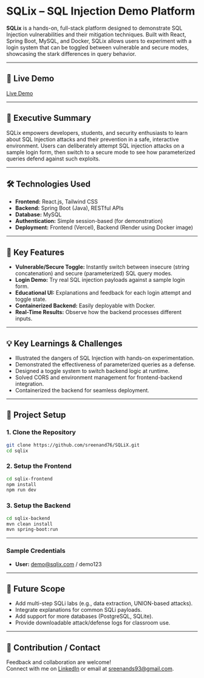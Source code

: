 # SQLix – SQL Injection Demo Platform

**SQLix** is a hands-on, full-stack platform designed to demonstrate SQL Injection vulnerabilities and their mitigation techniques. Built with React, Spring Boot, MySQL, and Docker, SQLix allows users to experiment with a login system that can be toggled between vulnerable and secure modes, showcasing the stark differences in query behavior.

---

## 🚀 Live Demo

[Live Demo](https://sqlix.vercel.app/)

---

## 🚀 Executive Summary

SQLix empowers developers, students, and security enthusiasts to learn about SQL Injection attacks and their prevention in a safe, interactive environment. Users can deliberately attempt SQL injection attacks on a sample login form, then switch to a secure mode to see how parameterized queries defend against such exploits.

---

## 🛠️ Technologies Used

- **Frontend:** React.js, Tailwind CSS
- **Backend:** Spring Boot (Java), RESTful APIs
- **Database:** MySQL
- **Authentication:** Simple session-based (for demonstration)
- **Deployment:** Frontend (Vercel), Backend (Render using Docker image)

---

## 🎯 Key Features

- **Vulnerable/Secure Toggle:** Instantly switch between insecure (string concatenation) and secure (parameterized) SQL query modes.
- **Login Demo:** Try real SQL injection payloads against a sample login form.
- **Educational UI:** Explanations and feedback for each login attempt and toggle state.
- **Containerized Backend:** Easily deployable with Docker.
- **Real-Time Results:** Observe how the backend processes different inputs.

---

## 💡 Key Learnings & Challenges

- Illustrated the dangers of SQL Injection with hands-on experimentation.
- Demonstrated the effectiveness of parameterized queries as a defense.
- Designed a toggle system to switch backend logic at runtime.
- Solved CORS and environment management for frontend-backend integration.
- Containerized the backend for seamless deployment.

---

## 📂 Project Setup

### 1. Clone the Repository
```bash
git clone https://github.com/sreenand76/SQLiX.git
cd sqlix 
```
### 2. Setup the Frontend
```bash
cd sqlix-frontend
npm install
npm run dev
```
### 3. Setup the Backend
```bash
cd sqlix-backend
mvn clean install
mvn spring-boot:run
```
---

### Sample Credentials

- **User:** demo@sqlix.com / demo123

---

## 🔮 Future Scope

- Add multi-step SQLi labs (e.g., data extraction, UNION-based attacks).
- Integrate explanations for common SQLi payloads.
- Add support for more databases (PostgreSQL, SQLite).
- Provide downloadable attack/defense logs for classroom use.

---

## 🤝 Contribution / Contact

Feedback and collaboration are welcome!  
Connect with me on [LinkedIn](https://www.linkedin.com/in/sreenand-s-9b2716292/) or email at sreenands93@gmail.com.
